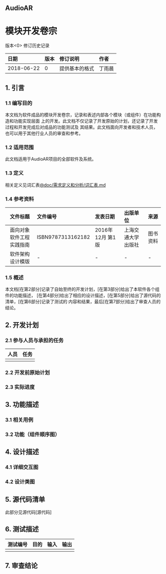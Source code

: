 ## AudioAR
# 模块开发卷宗

版本<0>
修订历史记录

|日期|版本|修订说明|作者|
|:-|:-|:-|:-|
|2018-06-22|0|提供基本的格式|丁雨晨|

## 1. 引言

### 1.1 编写目的
本文档为软件成品的模块开发卷宗，记录和表述内部各个模块（或组件）在功能构造和功能实现层面
上的开发。此文档不仅记录了开发原始的计划，还记录了开发过程和开发完成后对成品的功能测试及
其结果。此文档面向开发者和技术人员，也可以用于其他行业人员的审查和参考。

### 1.2 适用范围
此文档适用于AudioAR项目的全部软件及系统。

### 1.3 定义
相关定义见词汇表[@doc/需求定义和分析/词汇表.md](/需求定义和分析/词汇表.md)

### 1.4 参考资料
|文件标题|文件编号|发表日期|出版单位|来源|
|:-:|:-|:-|:-|:-|
|面向对象软件工程实践指南|ISBN9787313162182|2016年 12月 第1版|上海交通大学出版社|图书资料|
|软件架构设计模版|-|-|-|-|课程资料|

### 1.5 概述
本文档[在第2部分]记录了自始至终的开发计划，[在第3部分]给出了本软件各个组件的功能描述，
[在第4部分]给出了相应的设计描述，[在第5部分]给出了源代码的清单，[在第6部分]记录了测试的
内容和结果，最后[在第7部分]给出了审查人员的结论。

## 2. 开发计划

### 2.1 参与人员与承担的任务
|人员|任务|
|:-:|:-|
| | |

### 2.2 开发前原始计划

### 2.3 实际进度

## 3. 功能描述

### 3.1 相关用例

### 3.2 功能（组件顺序图）

## 4. 设计描述

### 4.1 详细交互图

### 4.2 设计类图

## 5. 源代码清单
此部分见源代码[源代码]

## 6. 测试描述

|测试编号|目的|输入|输出|
|:-|:-|:-|:-|
| | | | |

## 7. 审查结论
